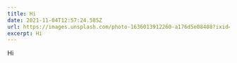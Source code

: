 ```yaml
---
title: Hi
date: 2021-11-04T12:57:24.585Z
url: https://images.unsplash.com/photo-1636013912260-a176d5e08408?ixid=MnwxMjA3fDB8MHxlZGl0b3JpYWwtZmVlZHwyfHx8ZW58MHx8fHw%3D&ixlib=rb-1.2.1&auto=format&fit=crop&w=1000&q=60
excerpt: Hi
---
```

Hi